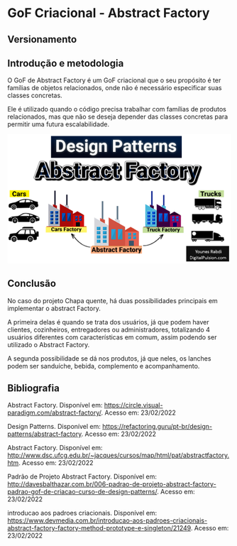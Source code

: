 # GoF Criacional - Abstract Factory

## Versionamento

## Introdução e metodologia

O GoF de Abstract Factory é um GoF criacional que o seu propósito é ter famílias de objetos relacionados, onde não é necessário especificar suas classes concretas.

Ele é utilizado quando o código precisa trabalhar com famílias de produtos relacionados, mas que não se deseja depender das classes concretas para permitir uma futura escalabilidade.

![](../../assets/images/abstractfactory.png)

## Conclusão

No caso do projeto Chapa quente, há duas possibilidades principais em implementar o abstract Factory.

A primeira delas é quando se trata dos usuários, já que podem haver clientes, cozinheiros, entregadores ou administradores, totalizando 4 usuários diferentes com características em comum, assim podendo ser utilizado o Abstract Factory.

A segunda possibilidade se dá nos produtos, já que neles, os lanches podem ser sanduíche, bebida, complemento e acompanhamento.

## Bibliografia

Abstract Factory. Disponível em: https://circle.visual-paradigm.com/abstract-factory/. Acesso em: 23/02/2022

Design Patterns. Disponível em: https://refactoring.guru/pt-br/design-patterns/abstract-factory. Acesso em: 23/02/2022

Abstract Factory. Disponível em: http://www.dsc.ufcg.edu.br/~jacques/cursos/map/html/pat/abstractfactory.htm. Acesso em: 23/02/2022

Padrão de Projeto Abstract Factory. Disponível em: http://davesbalthazar.com.br/006-padrao-de-projeto-abstract-factory-padrao-gof-de-criacao-curso-de-design-patterns/. Acesso em: 23/02/2022

introducao aos padroes criacionais. Disponível em: https://www.devmedia.com.br/introducao-aos-padroes-criacionais-abstract-factory-factory-method-prototype-e-singleton/21249. Acesso em: 23/02/2022
